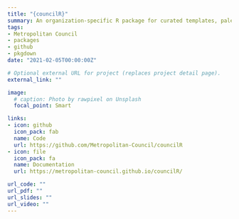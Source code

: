 ```yaml
---
title: "{councilR}"
summary: An organization-specific R package for curated templates, palettes, functions, and more!  
tags:
- Metropolitan Council
- packages
- github
- pkgdown
date: "2021-02-05T00:00:00Z"

# Optional external URL for project (replaces project detail page).
external_link: ""

image:
  # caption: Photo by rawpixel on Unsplash
  focal_point: Smart

links:
- icon: github
  icon_pack: fab
  name: Code
  url: https://github.com/Metropolitan-Council/councilR
- icon: file
  icon_pack: fa
  name: Documentation
  url: https://metropolitan-council.github.io/councilR/

url_code: ""
url_pdf: ""
url_slides: ""
url_video: ""
---
```







